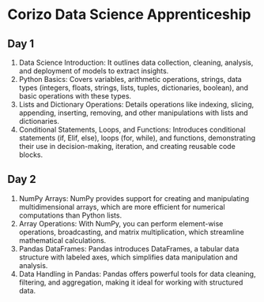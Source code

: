 # Corizo Data Science Apprenticeship

## Day 1
1. Data Science Introduction: It outlines data collection, cleaning, analysis, and deployment of models to extract insights.
2. Python Basics: Covers variables, arithmetic operations, strings, data types (integers, floats, strings, lists, tuples, dictionaries, boolean), and basic operations with these types.
3. Lists and Dictionary Operations: Details operations like indexing, slicing, appending, inserting, removing, and other manipulations with lists and dictionaries.
4. Conditional Statements, Loops, and Functions: Introduces conditional statements (if, Elif, else), loops (for, while), and functions, demonstrating their use in decision-making, iteration, and creating reusable code blocks.

## Day 2
1. NumPy Arrays: NumPy provides support for creating and manipulating multidimensional arrays, which are more efficient for numerical computations than Python lists.
2. Array Operations: With NumPy, you can perform element-wise operations, broadcasting, and matrix multiplication, which streamline mathematical calculations.
3. Pandas DataFrames: Pandas introduces DataFrames, a tabular data structure with labeled axes, which simplifies data manipulation and analysis.
4. Data Handling in Pandas: Pandas offers powerful tools for data cleaning, filtering, and aggregation, making it ideal for working with structured data.
